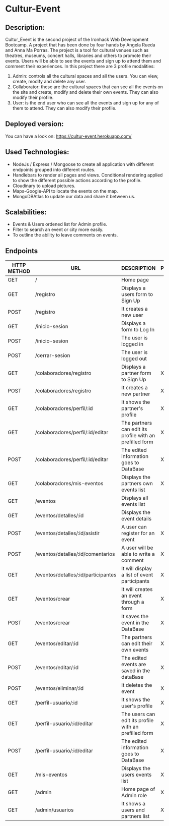 # Cultur-Event

## Description:
Cultur_Event is the second project of the Ironhack Web Development Bootcamp. A project that has been done by four hands by Angela Rueda and Anna Ma Porras. 
The project is a tool for cultural venues such as theatres, museums, concert halls, libraries and others to promote their events. 
Users will be able to see the events and sign up to attend them and comment their experiences.
In this project there are 3 profile modalities:
1. Admin: controls all the cultural spaces and all the users. You can view, create, modify and delete any user.
2. Collaborator: these are the cultural spaces that can see all the events on the site and create, modify and delete their own events. They can also modify their profile.
3. User: is the end user who can see all the events and sign up for any of them to attend. They can also modify their profile.

## Deployed version:
You can have a look on: https://cultur-event.herokuapp.com/

## Used Technologies:
- NodeJs / Express / Mongoose to create all application with different endpoints grouped into different routes.
- Handlebars to render all pages and views. Conditional rendering applied to show the different possible actions according to the profile.
- Cloudinary to upload pictures.
- Maps-Google-API to locate the events on the map.
- MongoDBAtlas to update our data and share it between us.

## Scalabilities:
- Events  & Users ordened list for Admin profile. 
- Filter to search an event or city more easily.
- To outline the ability to leave comments on events.


## Endpoints

| HTTP METHOD	| URL    	| DESCRIPTION                                    	| PROTECTED 	|
|-------------	|---------------	|------------------------------------------------	|---------	|
| GET         	| /             	| Home page          	| |
| GET         	| /registro    	| Displays a users form to Sign Up 	| |
| POST         	| /registro    	| It creates a new user 	| |
| GET         	| /inicio-sesion 	| Displays a form to Log In	| |
| POST         	| /inicio-sesion 	| The user is logged in 	| |
| POST         	| /cerrar-sesion 	| The user is logged out	|  |
| GET         	| /colaboradores/registro    	| Displays a partner form to Sign Up 	| X|
| POST         	| /colaboradores/registro   	| It creates a new partner 	|X |
| GET         	| /colaboradores/perfil/:id             	| It shows the partner's profile          	| X|
| GET         	| /colaboradores/perfil/:id/editar             	| The partners can edit its profile with an prefilled form        	|X |
| POST         	| /colaboradores/perfil/:id/editar             	| The edited information goes to DataBase         	| X|
| GET         	| /colaboradores/mis-eventos             	| Displays the partners own events list         	|X |
| GET         	| /eventos             	| Displays all events list         	| |
| GET         	| /eventos/detalles/:id    	| Displays the event details 	| |
| POST        	| /eventos/detalles/:id/asistir 	| A user can register for an event 	|X |
| POST         	| /eventos/detalles/:id/comentarios 	| A user will be able to write a comment 	|X |
| GET         	| /eventos/detalles/:id/participantes    	| It will display a list of event participants	| X|
| GET         	| /eventos/crear    	| It will creates an event through a form	| X|
| POST         	| /eventos/crear    	| It saves the event in the DataBase	|X |
| GET         	| /eventos/editar/:id 	| The partners can edit their own events   	|X |
| POST         	| /eventos/editar/:id 	| The edited events are saved in the dataBase 	|X |
| POST         	| /eventos/eliminar/:id 	| It deletes the event	|X |
| GET         	| /perfil-usuario/:id             	| It shows the user's profile         	|X |
| GET         	| /perfil-usuario/:id/editar             	| The users can edit its profile with an prefilled form           	|X |
| POST         	| /perfil-usuario/:id/editar             	| The edited information goes to DataBase            	|X |
| GET         	| /mis-eventos    	|Displays the users events list      	|X |
| GET       	| /admin 	|Home page of Admin role 	| X|
| GET        	| /admin/usuarios 	| It shows a users and partners list 	|X |

